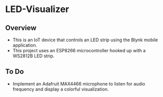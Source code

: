 # LED-Visualizer   
## Overview
* This is an IoT device that controls an LED strip using the Blynk mobile application.
* This project uses an ESP8266 microcontroller hooked up with a WS2812B LED strip.

## To Do
* Implement an Adafruit MAX4466 microphone to listen for audio frequency and display a colorful visualization.
